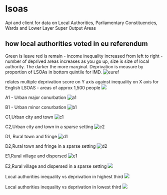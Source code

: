 # lsoas

Api and client for data on Local Authorities, Parliamentary Constituencies, Wards and Lower Layer Super Output Areas

## how local authorities voted in eu referendum

Green is leave red is remain - income inequality increased from left to right - number of deprived areas increases as you go up, size is size of local authority.  The darker the more marginal.  Deprivation is measure by proportion of LSOAs in bottom quintile for IMD.
![euref](euref.png)


relates multiple deprivation score on Y axis against inequality on X axis for English LSOAS - areas of approx 1,500 people
![](lsoas.png)



A1 - Urban major conurbation
![a1](a1.png)

B1 - Urban minor conurbation
![b1](b1.png)

C1,Urban city and town
![c1](c1.png)

C2,Urban city and town in a sparse setting
![c2](c2.png)

D1, Rural town and fringe
![d1](d1.png)

D2,Rural town and fringe in a sparse setting
![d2](d2.png)

E1,Rural village and dispersed
![e1](e1.png)

E2,Rural village and dispersed in a sparse setting
![](e2.png)

Local authorities inequality vs deprivation in highest third
![](lavs3.png)

Local authorities inequality vs deprivation in lowest third
![](lavstop3.png)
